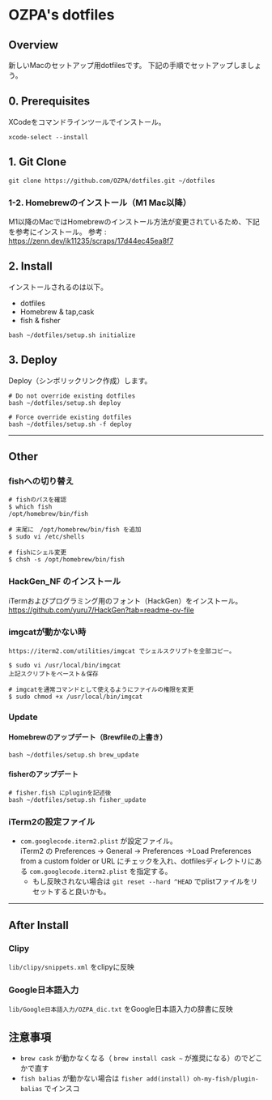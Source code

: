 # OZPA's dotfiles

## Overview
新しいMacのセットアップ用dotfilesです。
下記の手順でセットアップしましょう。

## 0. Prerequisites
XCodeをコマンドラインツールでインストール。

```
xcode-select --install
```

## 1. Git Clone
```
git clone https://github.com/OZPA/dotfiles.git ~/dotfiles
```

### 1-2. Homebrewのインストール（M1 Mac以降）
M1以降のMacではHomebrewのインストール方法が変更されているため、下記を参考にインストール。
参考 : https://zenn.dev/ik11235/scraps/17d44ec45ea8f7

## 2. Install
インストールされるのは以下。
* dotfiles
* Homebrew & tap,cask
* fish & fisher

```
bash ~/dotfiles/setup.sh initialize
```

## 3. Deploy
Deploy（シンボリックリンク作成）します。

```
# Do not override existing dotfiles
bash ~/dotfiles/setup.sh deploy

# Force override existing dotfiles
bash ~/dotfiles/setup.sh -f deploy
```

---

## Other

### fishへの切り替え
```
# fishのパスを確認
$ which fish
/opt/homebrew/bin/fish

# 末尾に　/opt/homebrew/bin/fish を追加
$ sudo vi /etc/shells

# fishにシェル変更
$ chsh -s /opt/homebrew/bin/fish
```

### HackGen_NF のインストール
iTermおよびプログラミング用のフォント（HackGen）をインストール。
https://github.com/yuru7/HackGen?tab=readme-ov-file

### imgcatが動かない時
```
https://iterm2.com/utilities/imgcat でシェルスクリプトを全部コピー。

$ sudo vi /usr/local/bin/imgcat
上記スクリプトをペースト＆保存

# imgcatを通常コマンドとして使えるようにファイルの権限を変更
$ sudo chmod +x /usr/local/bin/imgcat
```

### Update

#### Homebrewのアップデート（Brewfileの上書き）
```
bash ~/dotfiles/setup.sh brew_update
```

#### fisherのアップデート
```
# fisher.fish にpluginを記述後
bash ~/dotfiles/setup.sh fisher_update
```

### iTerm2の設定ファイル
* `com.googlecode.iterm2.plist` が設定ファイル。  
iTerm2 の Preferences -> General -> Preferences ->Load Preferences from a custom folder or URL にチェックを入れ、dotfilesディレクトリにある `com.googlecode.iterm2.plist` を指定する。
  + もし反映されない場合は `git reset --hard ^HEAD` でplistファイルをリセットすると良いかも。
---

## After Install
### Clipy
`lib/clipy/snippets.xml` をclipyに反映

### Google日本語入力
`lib/Google日本語入力/OZPA_dic.txt` をGoogle日本語入力の辞書に反映


## 注意事項
* `brew cask` が動かなくなる（ `brew install cask ~` が推奨になる）のでどこかで直す
* `fish balias` が動かない場合は `fisher add(install) oh-my-fish/plugin-balias` でインスコ
